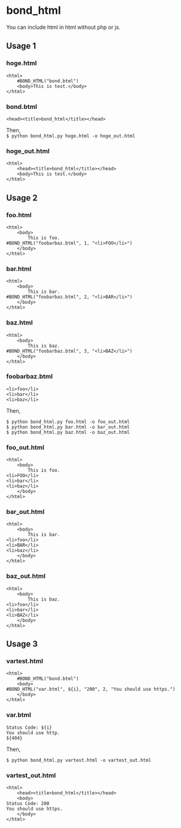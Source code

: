 # bond_html
You can include html in html without php or js.
## Usage 1
### hoge.html
```
<html>
	#BOND_HTML("bond.btml")
	<body>This is test.</body>
</html>
```
### bond.btml
```
<head><title>bond_html</title></head>
```  
Then,  
```$ python bond_html.py hoge.html -o hoge_out.html```
### hoge_out.html
```
<html>
	<head><title>bond_html</title></head>
	<body>This is test.</body>
</html>
```
## Usage 2
### foo.html
```
<html>
	<body>
		This is foo.
#BOND_HTML("foobarbaz.btml", 1, "<li>FOO</li>")
	</body>
</html>
```
### bar.html
```
<html>
	<body>
		This is bar.
#BOND_HTML("foobarbaz.btml", 2, "<li>BAR</li>")
	</body>
</html>
```
### baz.html
```
<html>
	<body>
		This is baz.
#BOND_HTML("foobarbaz.btml", 3, "<li>BAZ</li>")
	</body>
</html>
```
### foobarbaz.btml
```
<li>foo</li>
<li>bar</li>
<li>baz</li>
```  
Then,  
```
$ python bond_html.py foo.html -o foo_out.html
$ python bond_html.py bar.html -o bar_out.html
$ python bond_html.py baz.html -o baz_out.html
```
### foo_out.html
```
<html>
	<body>
		This is foo.
<li>FOO</li>
<li>bar</li>
<li>baz</li>
	</body>
</html>
```
### bar_out.html
```
<html>
	<body>
		This is bar.
<li>foo</li>
<li>BAR</li>
<li>baz</li>
	</body>
</html>
```
### baz_out.html
```
<html>
	<body>
		This is baz.
<li>foo</li>
<li>bar</li>
<li>BAZ</li>
	</body>
</html>
```
## Usage 3
### vartest.html
```
<html>
	#BOND_HTML("bond.btml")
	<body>
#BOND_HTML("var.btml", ${i}, "200", 2, "You should use https.")
	</body>
</html>
```
### var.btml
```
Status Code: ${i}
You should use http.
${404}
```
Then,  
```
$ python bond_html.py vartest.html -o vartest_out.html
```
### vartest_out.html
```
<html>
	<head><title>bond_html</title></head>
	<body>
Status Code: 200
You should use https.
	</body>
</html>
```
